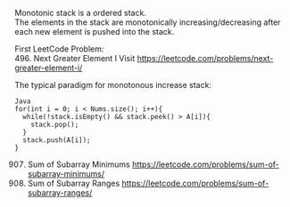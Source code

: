 Monotonic stack is a ordered stack. 
<br>The elements in the stack are monotonically increasing/decreasing after each new element is pushed into the stack.

First LeetCode Problem: 
<br>496. Next Greater Element I
Visit https://leetcode.com/problems/next-greater-element-i/

The typical paradigm for monotonous increase stack:
```
Java
for(int i = 0; i < Nums.size(); i++){
  while(!stack.isEmpty() && stack.peek() > A[i]){
    stack.pop();
  }
  stack.push(A[i]);
}
```
907. Sum of Subarray Minimums
https://leetcode.com/problems/sum-of-subarray-minimums/
2104. Sum of Subarray Ranges
https://leetcode.com/problems/sum-of-subarray-ranges/
